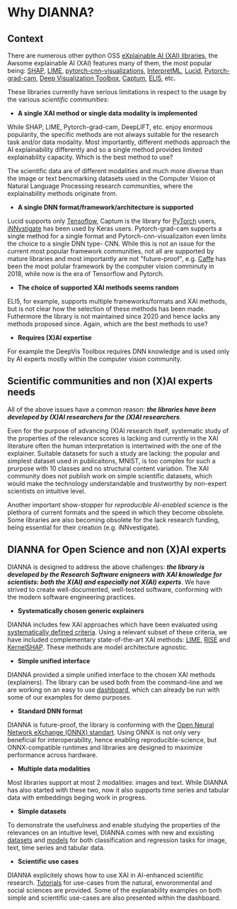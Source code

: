 <!-- this file contains the Statement of Need for JOSS -->

# Why DIANNA?

## Context

There are numerous other python OSS [eXplainable AI (XAI) libraries](https://github.com/wangyongjie-ntu/Awesome-explainable-AI#python-librariessort-in-alphabeta-order), the Awsome explainable AI (XAI) features many of them, the most popular being:
[SHAP](https://github.com/slundberg/shap),
[LIME](https://github.com/marcotcr/lime),
[pytorch-cnn-visualizations](https://github.com/utkuozbulak/pytorch-cnn-visualizations),
[InterpretML](https://github.com/interpretml/interpret),
[Lucid](https://github.com/tensorflow/lucid),
[Pytorch-grad-cam](https://github.com/jacobgil/pytorch-grad-cam),
[Deep Visualization Toolbox](https://github.com/yosinski/deep-visualization-toolbox),
[Captum](https://github.com/pytorch/captum),
[ELI5](https://github.com/TeamHG-Memex/eli5), etc.

These libraries currently have serious limitations in respect to the usage by the various *scientific communities*:

* **A single XAI method or single data modality is implemented**

While SHAP, LIME, Pytorch-grad-cam, DeepLIFT, etc. enjoy enormous popularity, the specific methods are not always suitable for the research task and/or data modality. Most importantly, different methods approach the AI explainability differently and so a single method provides limited explainability capacity. Which is the best method to use? 

The scientific data are of different modalities and much more diverse than the image or text bencmarking datasets used in the Computer Vision ot Natural Language Processing research communities, where the explainability methods originate from. 

* **A single DNN format/framework/architecture is supported**

Lucid supports only [Tensoflow](https://www.tensorflow.org/), Captum is the library for [PyTorch](https://pytorch.org/) users, [iNNvstigate](https://github.com/albermax/innvestigate) has been used by Keras users. Pytorch-grad-cam supports a single method for a single format and Pytorch-cnn-visualizaiton even limits the choice to a single DNN type- CNN. While this is not an issue for the current most popular framework communities, not all are supported by mature libraries and most importantly are not "future-proof", e.g. [Caffe](https://caffe.berkeleyvision.org/) has been the most polular framework by the computer vision comminuty in 2018, while now is the era of Tensorflow and Pytorch.  

* **The choice of supported XAI methods seems random**

ELI5, for example, supports multiple frameworks/formats and XAI methods, but is not clear how the selection of these methods has been made. Futhermore the library is not maintained since 2020 and hence lacks any methods proposed since. Again, which are the best methods to use?

* **Requires (X)AI expertise**
  
For example the DeepVis Toolbox requires DNN knowledge and is used only by AI experts mostly within the computer vision community. 

## Scientific communities and non (X)AI experts needs

All of the above issues have a common reason: **_the libraries have been developed by (X)AI researchers for the (X)AI researchers_**.
 
Even for the purpose of advancing (X)AI research itself, systematic study of the properties of the relevance scores is lacking and currently in the XAI literature often the human interpretation is intertwined with the one of the explainer. Suitable datasets for such a study are lacking: the popular and simplest dataset used in publicaitons,  MNIST, is too complex for such a prurpose with 10 classes and no structural content variation. The XAI community does not publish work on simple scientific datasets, which would make the technology understandable and trustworthy by non-expert scientists on intuitive level. 

Another important show-stopper for *reproducible AI-enabled science* is the plethora of current formats and the speed in which they become obsolete. Some libraries are also becoming obsolete for the lack research funding, being essential for their creation (e.g. iNNvestigate).


## DIANNA for Open Science and non (X)AI experts

DIANNA is designed to address the above challenges: **_the library is developed by the Research Software enigneers with XAI knowledge for scientists: both the X(AI) and especially not X(AI) experts_**. We have strived to create well-documented, well-tested software, conforming with the modern software engineering practices.

 
*	**Systematically chosen generic explainers**

DIANNA includes few XAI approaches which have been evaluated using [systematically defined criteria](https://arxiv.org/ftp/arxiv/papers/1912/1912.05100.pdf). Using a relevant subset of these criteria, we have included complementary state-of-the-art XAI methods: [LIME](https://www.kdd.org/kdd2016/papers/files/rfp0573-ribeiroA.pdf), [RISE](http://bmvc2018.org/contents/papers/1064.pdf) and [KernelSHAP](https://proceedings.neurips.cc/paper/2017/file/8a20a8621978632d76c43dfd28b67767-Paper.pdf). These methods are model architecture agnostic.

* **Simple unified interface**
  
DIANNA provided a simple unified interface to the chosen XAI methods (explainers). The library can be used both from the command-line and we are working on an easy to use [dashboard](https://github.com/dianna-ai/dianna/tree/main?tab=readme-ov-file#dashboard), which can already be run with some of our examples for demo purposes.

*	**Standard DNN format**

DIANNA is future-proof, the library is conforming with the [Open Neural Network eXchange (ONNX) standart](https://onnx.ai/). Using ONNX is not only very beneficial for interoperability, hence enabling reproducible-science, but ONNX-compatible runtimes and libraries are designed to maximize performance across hardware. 

* **Multiple data modalities** 

Most libraries support at most 2 modalities: images and text. While DIANNA has also started with these two, now it also supports time series and tabular data with embeddings beging work in progress. 

*	**Simple datasets**

To demonstrate the usefulness and enable studying the properties of the relevances on an intuitive level, DIANNA comes with new and exsisting [datasets](https://github.com/dianna-ai/dianna/tree/main?tab=readme-ov-file#datasets) and [models](https://github.com/dianna-ai/dianna/tree/main?tab=readme-ov-file#onnx-models) for both classification and regression tasks for image, text, time series and tabular data.

* **Scientific use cases** 

DIANNA explicitely shows how to use XAI in AI-enhanced scientific research. [Tutorials](https://github.com/dianna-ai/dianna/tree/main?tab=readme-ov-file#tutorials) for use-cases from the natural, envoronmental and social sciences are provided. Some of the explanability examples on both simple and scientific use-cases are also presented within the dashboard.

